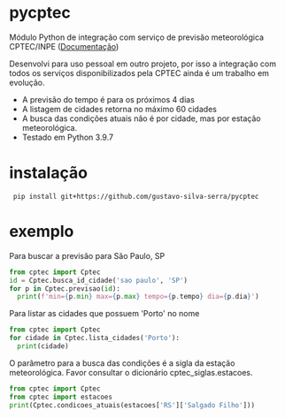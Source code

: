# pycptec
Módulo Python de integração com serviço de previsão meteorológica CPTEC/INPE ([Documentação](http://servicos.cptec.inpe.br/XML/))

Desenvolvi para uso pessoal em outro projeto, por isso a integração com todos os serviços disponibilizados pela CPTEC ainda é um trabalho em evolução.

* A previsão do tempo é para os próximos 4 dias
* A listagem de cidades retorna no máximo 60 cidades
* A busca das condições atuais não é por cidade, mas por estação meteorológica.
* Testado em Python 3.9.7

# instalação
```
 pip install git+https://github.com/gustavo-silva-serra/pycptec
 ```

# exemplo

Para buscar a previsão para São Paulo, SP

```python
from cptec import Cptec
id = Cptec.busca_id_cidade('sao paulo', 'SP')
for p in Cptec.previsao(id):
  print(f'min={p.min} max={p.max} tempo={p.tempo} dia={p.dia}')
```

Para listar as cidades que possuem 'Porto' no nome

```python
from cptec import Cptec
for cidade in Cptec.lista_cidades('Porto'):
  print(cidade)
```

O parâmetro para a busca das condições é a sigla da estação meteorológica. Favor consultar o dicionário cptec_siglas.estacoes.
```python
from cptec import Cptec
from cptec import estacoes
print(Cptec.condicoes_atuais(estacoes['RS']['Salgado Filho']))
```
